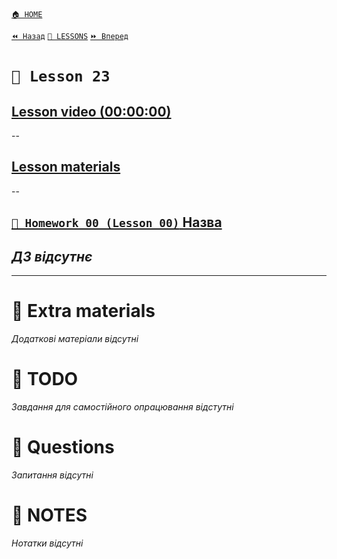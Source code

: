[`🏠 HOME`](../../README.md)  

[`⏪ Назад`](../22/README.md)  [`📗 LESSONS`](../README.md)  [`⏩ Вперед`](../24/README.md)  

# `📗 Lesson 23`

## [Lesson video (00:00:00)]()

--

## [Lesson materials]()

--

## [`📕 Homework 00 (Lesson 00)` Назва]()  
*ДЗ відсутнє*
--

---

# 📘 Extra materials

*Додаткові матеріали відсутні*

# 📘 TODO
*Завдання для самостійного опрацювання відстутні*

# 📘 Questions
*Запитання відсутні*

# 📘 NOTES
*Нотатки відсутні*